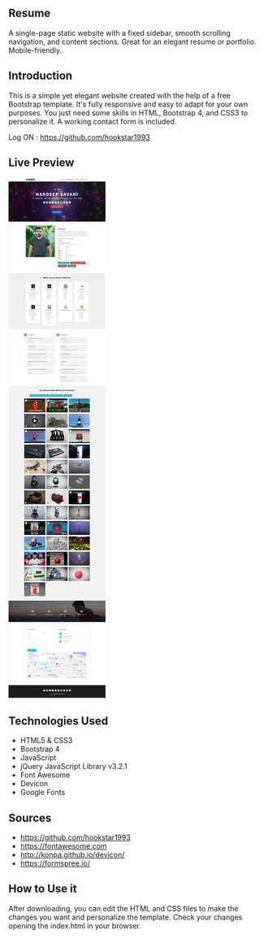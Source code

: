 ## Resume

A single-page static website with a fixed sidebar, smooth scrolling navigation, and content sections. Great for an elegant resume or portfolio. Mobile-friendly. 

## Introduction

This is a simple yet elegant website created with the help of a free Bootstrap template. It's fully responsive and easy to adapt for your own purposes. You just need some skills in HTML, Bootstrap 4, and CSS3 to personalize it. A working contact form is included. 

Log ON : https://github.com/hookstar1993

## Live Preview

<p><a href="https://hookstar1993.github.io/dailyanimation" target="_blank"> <img src="https://github.com/hookstar1993/dailyanimation/blob/main/assets/img/cvpreview.jpg"></a></p>

## Technologies Used

* HTML5 & CSS3
* Bootstrap 4
* JavaScript
* jQuery JavaScript Library v3.2.1
* Font Awesome
* Devicon
* Google Fonts

## Sources

* https://github.com/hookstar1993
* https://fontawesome.com
* http://konpa.github.io/devicon/
* https://formspree.io/

## How to Use it

After downloading, you can edit the HTML and CSS files to make the changes you want and personalize the template. Check your changes opening the index.html in your browser.
